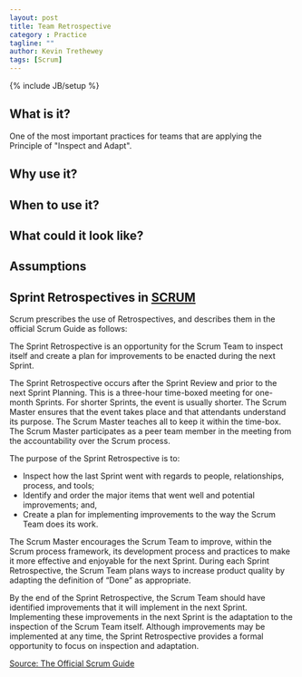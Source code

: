 ```yaml
---
layout: post
title: Team Retrospective
category : Practice
tagline: ""
author: Kevin Trethewey
tags: [Scrum]
---
```

{% include JB/setup %}

## What is it?  
One of the most important practices for teams that are applying the Principle of "Inspect and Adapt".

## Why use it?

## When to use it?

## What could it look like?

## Assumptions

## Sprint Retrospectives in [SCRUM](/archetype/SCRUM/)
Scrum prescribes the use of Retrospectives, and describes them in the official Scrum Guide as follows:

The Sprint Retrospective is an opportunity for the Scrum Team to inspect itself and create a plan for improvements to be enacted during the next Sprint.

The Sprint Retrospective occurs after the Sprint Review and prior to the next Sprint Planning. This is a three-hour time-boxed meeting for one-month Sprints. For shorter Sprints, the event is usually shorter. The Scrum Master ensures that the event takes place and that attendants understand its purpose. The Scrum Master teaches all to keep it within the time-box. The Scrum Master participates as a peer team member in the meeting from the accountability over the Scrum process.

The purpose of the Sprint Retrospective is to:

* Inspect how the last Sprint went with regards to people, relationships, process, and tools;
* Identify and order the major items that went well and potential improvements; and,
* Create a plan for implementing improvements to the way the Scrum Team does its work.

The Scrum Master encourages the Scrum Team to improve, within the Scrum process framework, its development process and practices to make it more effective and enjoyable for the next Sprint. During each Sprint Retrospective, the Scrum Team plans ways to increase product quality by adapting the definition of “Done” as appropriate.

By the end of the Sprint Retrospective, the Scrum Team should have identified improvements that it will implement in the next Sprint. Implementing these improvements in the next Sprint is the adaptation to the inspection of the Scrum Team itself. Although improvements may be implemented at any time, the Sprint Retrospective provides a formal opportunity to focus on inspection and adaptation.

[Source: The Official Scrum Guide](http://www.scrumguides.org/docs/scrumguide/v1/scrum-guide-us.pdf)